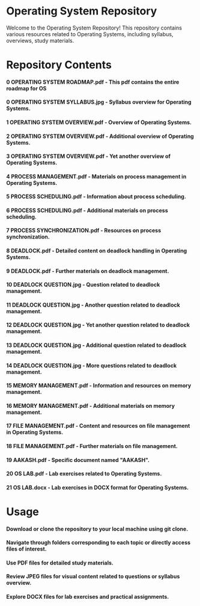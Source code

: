 # Operating System Repository
Welcome to the Operating System Repository! This repository contains various resources related to Operating Systems, including syllabus, overviews, study materials.
# Repository Contents
#### 0 OPERATING SYSTEM ROADMAP.pdf - This pdf contains the entire roadmap for OS
#### 0 OPERATING SYSTEM SYLLABUS.jpg - Syllabus overview for Operating Systems.
#### 1 OPERATING SYSTEM OVERVIEW.pdf - Overview of Operating Systems.
#### 2 OPERATING SYSTEM OVERVIEW.pdf - Additional overview of Operating Systems.
#### 3 OPERATING SYSTEM OVERVIEW.pdf - Yet another overview of Operating Systems.
#### 4 PROCESS MANAGEMENT.pdf - Materials on process management in Operating Systems.
#### 5 PROCESS SCHEDULING.pdf - Information about process scheduling.
#### 6 PROCESS SCHEDULING.pdf - Additional materials on process scheduling.
#### 7 PROCESS SYNCHRONIZATION.pdf - Resources on process synchronization.
#### 8 DEADLOCK.pdf - Detailed content on deadlock handling in Operating Systems.
#### 9 DEADLOCK.pdf - Further materials on deadlock management.
#### 10 DEADLOCK QUESTION.jpg - Question related to deadlock management.
#### 11 DEADLOCK QUESTION.jpg - Another question related to deadlock management.
#### 12 DEADLOCK QUESTION.jpg - Yet another question related to deadlock management.
#### 13 DEADLOCK QUESTION.jpg - Additional question related to deadlock management.
#### 14 DEADLOCK QUESTION.jpg - More questions related to deadlock management.
#### 15 MEMORY MANAGEMENT.pdf - Information and resources on memory management.
#### 16 MEMORY MANAGEMENT.pdf - Additional materials on memory management.
#### 17 FILE MANAGEMENT.pdf - Content and resources on file management in Operating Systems.
#### 18 FILE MANAGEMENT.pdf - Further materials on file management.
#### 19 AAKASH.pdf - Specific document named "AAKASH".
#### 20 OS LAB.pdf - Lab exercises related to Operating Systems.
#### 21 OS LAB.docx - Lab exercises in DOCX format for Operating Systems.

# Usage
#### Download or clone the repository to your local machine using git clone.
#### Navigate through folders corresponding to each topic or directly access files of interest.
#### Use PDF files for detailed study materials.
#### Review JPEG files for visual content related to questions or syllabus overview.
#### Explore DOCX files for lab exercises and practical assignments.
